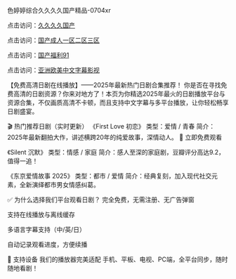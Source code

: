 
色婷婷综合久久久久国产精品-0704xr


点击访问：<a href="https://vassv.pages.dev/">久久久久国产</a>

点击访问：<a href="https://https://rtj-3zo.pages.dev/">国产成人一区二区三区</a>

点击访问：<a href="https://gsd-agv.pages.dev/">国产福利91</a>

点击访问：<a href="https://fdhf-454.pages.dev/">亚洲欧美中文字幕影视</a>


【免费高清日剧在线播放】——2025年最新热门日剧合集推荐！
你是否在寻找免费高清的日剧资源？你来对地方了！本页为你精选2025年最火的日剧播放平台与资源合集，不仅画质高清不卡顿，而且支持中文字幕与多平台播放，让你轻松畅享日剧盛宴。

🎬 热门推荐日剧（实时更新）
《First Love 初恋》
类型：爱情 / 青春
简介：2025年最新翻拍大作，讲述横跨20年的纯爱故事，深情动人。
🔗 立即免费观看

《Silent 沉默》
类型：情感 / 家庭
简介：感人至深的家庭剧，豆瓣评分高达9.2，值得一追！

《东京爱情故事 2025》
类型：都市 / 爱情
简介：经典复刻，加入现代社交元素，全新演绎都市男女情感纠葛。

✅ 为什么选择我们平台观看日剧？
完全免费，无需注册、无广告弹窗

支持在线播放与离线缓存

多语言字幕支持（中/英/日）

自动记录观看进度，方便续播

📱 支持设备
我们的播放器完美适配 手机、平板、电视、PC端，全平台同步，随时随地看剧！






<span style="display:none;">[Canonical link](）</span>
